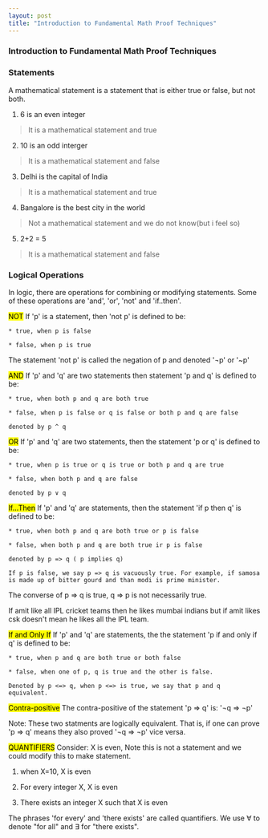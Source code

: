 ```yaml
---
layout: post
title: "Introduction to Fundamental Math Proof Techniques"
---
```


### Introduction to Fundamental Math Proof Techniques




### Statements

A mathematical statement is a statement that is either true or false, but not both.

1) 6 is an even integer
> It is a mathematical statement and true

2) 10 is an odd interger
> It is a mathematical statement and false

3) Delhi is the capital of India
> It is a mathematical statement and true

4) Bangalore is the best city in the world
> Not a mathematical statement and we do not know(but i feel so)

5) 2+2 = 5 
> It is a mathematical statement and false


### Logical Operations

In logic, there are operations for combining or modifying statements. Some of these operations are 'and', 'or', 'not' and 'if..then'.

<mark>NOT</mark> If 'p' is a statement, then 'not p' is defined to be:

	* true, when p is false

	* false, when p is true

The statement 'not p' is called the negation of p and denoted '¬p' or '~p'


<mark>AND</mark> If 'p' and 'q' are two statements then statement 'p and q' is defined to be:

	* true, when both p and q are both true

	* false, when p is false or q is false or both p and q are false

	denoted by p ^ q

<mark>OR</mark> If 'p' and 'q' are two statements, then the statement 'p or q' is defined to be:

	* true, when p is true or q is true or both p and q are true

	* false, when both p and q are false

	denoted by p ∨ q


<mark>If...Then</mark> If 'p' and 'q' are statements, then the statement 'if p then q' is defined to be:

	* true, when both p and q are both true or p is false

	* false, when both p and q are both true ir p is false

	denoted by p => q ( p implies q)

	If p is false, we say p => q is vacuously true. For example, if samosa is made up of bitter gourd and than modi is prime minister.

The converse of p => q is true, q => p is not necessarily true.

If amit like all IPL cricket teams then he likes mumbai indians but if amit likes csk doesn't mean he likes all the IPL team.

<mark>If and Only If</mark> If 'p'  and 'q' are statements, the the statement 'p if and only if q' is defined to be:

	* true, when p and q are both true or both false

	* false, when one of p, q is true and the other is false.

	Denoted by p <=> q, when p <=> is true, we say that p and q equivalent.

<mark>Contra-positive</mark> The contra-positive of the statement 'p => q' is: '¬q => ¬p'


Note: These two statments are logically equivalent. That is, if one can prove 'p => q' means they also proved '¬q => ¬p' vice versa.


<mark>QUANTIFIERS</mark> Consider: X is even, Note this is not a statement and we could modify this to make statement.

1) when X=10, X is even

2) For every integer X, X is even

3) There exists an integer X such that X is even

The phrases 'for every' and 'there exists' are called quantifiers. We use ∀ to denote "for all" and ∃ for "there exists".